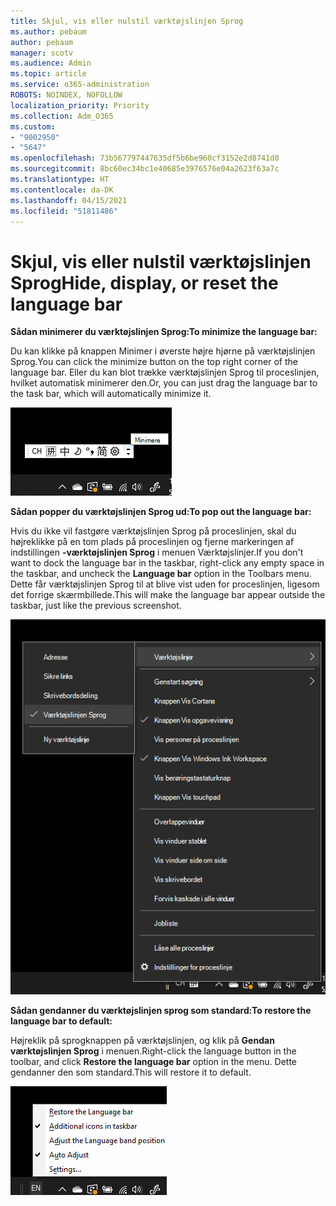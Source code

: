 ```yaml
---
title: Skjul, vis eller nulstil værktøjslinjen Sprog
ms.author: pebaum
author: pebaum
manager: scotv
ms.audience: Admin
ms.topic: article
ms.service: o365-administration
ROBOTS: NOINDEX, NOFOLLOW
localization_priority: Priority
ms.collection: Adm_O365
ms.custom:
- "9002950"
- "5647"
ms.openlocfilehash: 73b567797447635df5b6be960cf3152e2d8741d0
ms.sourcegitcommit: 8bc60ec34bc1e40685e3976576e04a2623f63a7c
ms.translationtype: HT
ms.contentlocale: da-DK
ms.lasthandoff: 04/15/2021
ms.locfileid: "51811486"
---
```

# <a name="hide-display-or-reset-the-language-bar"></a><span data-ttu-id="a20e1-102">Skjul, vis eller nulstil værktøjslinjen Sprog</span><span class="sxs-lookup"><span data-stu-id="a20e1-102">Hide, display, or reset the language bar</span></span>

<span data-ttu-id="a20e1-103">**Sådan minimerer du værktøjslinjen Sprog:**</span><span class="sxs-lookup"><span data-stu-id="a20e1-103">**To minimize the language bar:**</span></span>

<span data-ttu-id="a20e1-104">Du kan klikke på knappen Minimer i øverste højre hjørne på værktøjslinjen Sprog.</span><span class="sxs-lookup"><span data-stu-id="a20e1-104">You can click the minimize button on the top right corner of the language bar.</span></span> <span data-ttu-id="a20e1-105">Eller du kan blot trække værktøjslinjen Sprog til proceslinjen, hvilket automatisk minimerer den.</span><span class="sxs-lookup"><span data-stu-id="a20e1-105">Or, you can just drag the language bar to the task bar, which will automatically minimize it.</span></span>

![Minimer værktøjslinjen Sprog](media/minimize-language-bar.png)

<span data-ttu-id="a20e1-107">**Sådan popper du værktøjslinjen Sprog ud:**</span><span class="sxs-lookup"><span data-stu-id="a20e1-107">**To pop out the language bar:**</span></span>

<span data-ttu-id="a20e1-108">Hvis du ikke vil fastgøre værktøjslinjen Sprog på proceslinjen, skal du højreklikke på en tom plads på proceslinjen og fjerne markeringen af indstillingen **-værktøjslinjen Sprog** i menuen Værktøjslinjer.</span><span class="sxs-lookup"><span data-stu-id="a20e1-108">If you don't want to dock the language bar in the taskbar, right-click any empty space in the taskbar, and uncheck the **Language bar** option in the Toolbars menu.</span></span> <span data-ttu-id="a20e1-109">Dette får værktøjslinjen Sprog til at blive vist uden for proceslinjen, ligesom det forrige skærmbillede.</span><span class="sxs-lookup"><span data-stu-id="a20e1-109">This will make the language bar appear outside the taskbar, just like the previous screenshot.</span></span>

![Værktøjslinjen Sprog](media/pop-out-language-bar.png)

<span data-ttu-id="a20e1-111">**Sådan gendanner du værktøjslinjen sprog som standard:**</span><span class="sxs-lookup"><span data-stu-id="a20e1-111">**To restore the language bar to default:**</span></span>

<span data-ttu-id="a20e1-112">Højreklik på sprogknappen på værktøjslinjen, og klik på **Gendan værktøjslinjen Sprog** i menuen.</span><span class="sxs-lookup"><span data-stu-id="a20e1-112">Right-click the language button in the toolbar, and click **Restore the language bar** option in the menu.</span></span> <span data-ttu-id="a20e1-113">Dette gendanner den som standard.</span><span class="sxs-lookup"><span data-stu-id="a20e1-113">This will restore it to default.</span></span>

![Gendan Værktøjslinjen sprog](media/restore-language-bar.png)
